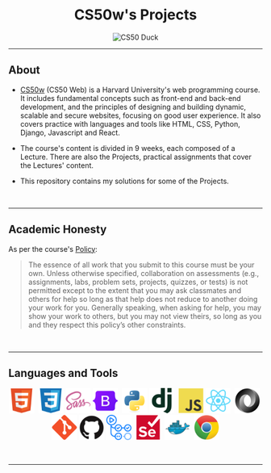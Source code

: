 <div align="center">

  # CS50w's Projects
  <img src="https://cs50.gallerycdn.vsassets.io/extensions/cs50/ddb50/1.1.2/1691002683906/Microsoft.VisualStudio.Services.Icons.Default" alt="CS50 Duck" title="Quack!" height="150px" />

</div>

<hr>

## About

- [CS50w](https://cs50.harvard.edu/web/) (CS50 Web) is a Harvard University's web programming course. It includes fundamental concepts such as front-end and back-end development, and the principles of designing and building dynamic, scalable and secure websites, focusing on good user experience. It also covers practice with languages and tools like HTML, CSS, Python, Django, Javascript and React.

- The course's content is divided in 9 weeks, each composed of a Lecture. There are also the Projects, practical assignments that cover the Lectures' content.

- This repository contains my solutions for some of the Projects.

<br><hr>

## Academic Honesty

As per the course's [Policy](https://cs50.harvard.edu/web/honesty/):
> The essence of all work that you submit to this course must be your own. Unless otherwise specified, collaboration on assessments (e.g., assignments, labs, problem sets, projects, quizzes, or tests) is not permitted except to the extent that you may ask classmates and others for help so long as that help does not reduce to another doing your work for you. Generally speaking, when asking for help, you may show your work to others, but you may not view theirs, so long as you and they respect this policy’s other constraints.

<br><hr>

## Languages and Tools

<div align="center">

  <img src="https://github.com/devicons/devicon/blob/master/icons/html5/html5-original.svg" alt="HTML icon" title="HTML" height="50"/>&nbsp;
  <img src="https://github.com/devicons/devicon/blob/master/icons/css3/css3-original.svg" alt="CSS icon" title="CSS" height="50"/>
  <img src="https://github.com/devicons/devicon/blob/master/icons/sass/sass-original.svg" alt="Sass icon" title="Sass" height="50"/>
  <img src="https://github.com/devicons/devicon/blob/master/icons/bootstrap/bootstrap-original.svg" alt="Bootstrap icon" title="Bootstrap" height="50"/>&nbsp;
  <img src="https://github.com/devicons/devicon/blob/master/icons/python/python-original.svg" alt="Python icon" title="Python" height="50"/>
  <img src="https://github.com/devicons/devicon/blob/master/icons/django/django-plain.svg" alt="Django icon" title="Django" height="50"/>&nbsp;
  <img src="https://github.com/devicons/devicon/blob/master/icons/javascript/javascript-original.svg" alt="JavaScript icon" title="JavaScript" height="50"/>
  <img src="https://github.com/devicons/devicon/blob/master/icons/react/react-original.svg" alt="React icon" title="React" height="50"/>&nbsp;
  <img src="https://github.com/devicons/devicon/blob/master/icons/json/json-original.svg" alt="JSON icon" title="JSON" height="50"/>&nbsp;
  <img src="https://github.com/devicons/devicon/blob/master/icons/git/git-original.svg" alt="Git icon" title="Git" height="50"/>
  <img src="https://github.com/devicons/devicon/blob/master/icons/github/github-original.svg" alt="GitHub icon" title="GitHub" height="50"/>
  <img src="https://github.com/devicons/devicon/blob/master/icons/githubactions/githubactions-original.svg" alt="GitHub Actions icon" title="GitHub Actions" height="50"/>&nbsp;
  <img src="https://github.com/devicons/devicon/blob/master/icons/selenium/selenium-original.svg" alt="Selenium icon" title="Selenium" height="50"/>&nbsp;
  <img src="https://github.com/devicons/devicon/blob/master/icons/docker/docker-original.svg" alt="Docker icon" title="Docker" height="50"/>&nbsp;
  <img src="https://github.com/devicons/devicon/blob/master/icons/chrome/chrome-original.svg" alt="Chrome icon" title="Chrome" height="50"/>

</div>

<br><hr>
